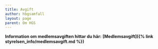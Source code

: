 ```yaml
---
title: Avgift
author: hbgsamfall
layout: page
parent: Om HGS
---
```


**Information om medlemsavgiften hittar du här:** **[Medlemsavgift]({% link styrelsen_info/medlemsavgift.md %})**
